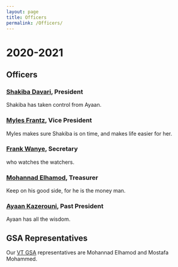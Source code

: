 ```yaml
---
layout: page
title: Officers
permalink: /Officers/
---
```


# 2020-2021

## Officers

### [Shakiba Davari](https://sites.google.com/vt.edu/sdavari/home), President

Shakiba has taken control from Ayaan.

### [Myles Frantz](https://franceme.github.io/), Vice President

Myles makes sure Shakiba is on time, and makes life easier for her.

### [Frank Wanye](https://ffrankies.github.io/), Secretary

who watches the watchers.

### [Mohannad Elhamod](https://linkedin.com/in/mohannad-elhamod-088b6118/), Treasurer

Keep on his good side, for he is the money man.

### [Ayaan Kazerouni](https://ayaankazerouni.github.io/), Past President

Ayaan has all the wisdom.

## GSA Representatives

Our [VT GSA](http://blogs.lt.vt.edu/graduatestudentassembly/) representatives are Mohannad Elhamod and Mostafa Mohammed.
